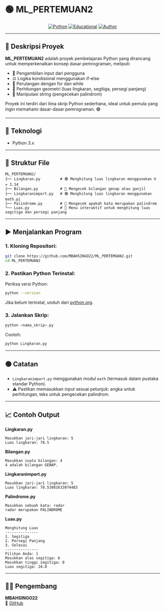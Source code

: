 
# 🟢 ML_PERTEMUAN2

<div align="center">

[![Python](https://img.shields.io/badge/Python-3.x-blue?logo=python)](https://www.python.org/)
[![Educational](https://img.shields.io/badge/Project-Tutorial-informational)]()
[![Author](https://img.shields.io/badge/Author-MBAHSINGO22-blue)](https://github.com/MBAHSINGO22)

</div>

---

## 📖 Deskripsi Proyek

**ML_PERTEMUAN2** adalah proyek pembelajaran Python yang dirancang untuk memperkenalkan konsep dasar pemrograman, meliputi:

- 🔢 Pengambilan input dari pengguna  
- ⚖️ Logika kondisional menggunakan if-else  
- 🔄 Perulangan dengan for dan while  
- 🧮 Perhitungan geometri (luas lingkaran, segitiga, persegi panjang)  
- 📝 Manipulasi string (pengecekan palindrom)

Proyek ini terdiri dari lima skrip Python sederhana, ideal untuk pemula yang ingin memahami dasar-dasar pemrograman. 🟢

---

## 🧠 Teknologi

- Python 3.x

---

## 📂 Struktur File

```
ML_PERTEMUAN2/
├── Lingkaran.py         # 🟢 Menghitung luas lingkaran menggunakan π = 3.14
├── Bilangan.py          # 🔢 Mengecek bilangan genap atau ganjil
├── Lingkaranimport.py   # 🟢 Menghitung luas lingkaran menggunakan math.pi
├── Palindrome.py        # 📝 Mengecek apakah kata merupakan palindrom
└── Luas.py              # 📐 Menu interaktif untuk menghitung luas segitiga dan persegi panjang
```

---

## ▶️ Menjalankan Program

### 1. Kloning Repositori:

```bash
git clone https://github.com/MBAHSINGO22/ML_PERTEMUAN2.git
cd ML_PERTEMUAN2
```

### 2. Pastikan Python Terinstal:

Periksa versi Python:

```bash
python --version
```

Jika belum terinstal, unduh dari [python.org](https://www.python.org/).

### 3. Jalankan Skrip:

```bash
python <nama_skrip>.py
```

Contoh:

```bash
python Lingkaran.py
```

---

## 🟢 Catatan

- `Lingkaranimport.py` menggunakan modul `math` (termasuk dalam pustaka standar Python).
- ⚠️ Pastikan memasukkan input sesuai petunjuk: angka untuk perhitungan, teks untuk pengecekan palindrom.

---

## 📈 Contoh Output

**Lingkaran.py**
```
Masukkan jari-jari lingkaran: 5
Luas lingkaran: 78.5
```

**Bilangan.py**
```
Masukkan suatu bilangan: 4
4 adalah bilangan GENAP.
```

**Lingkaranimport.py**
```
Masukkan jari-jari lingkaran: 5
Luas lingkaran: 78.53981633974483
```

**Palindrome.py**
```
Masukkan sebuah kata: radar
radar merupakan PALINDROME
```

**Luas.py**
```
Menghitung Luas
---------------
1. Segitiga
2. Persegi Panjang
3. Selesai
---------------
Pilihan Anda: 1
Masukkan alas segitiga: 6
Masukkan tinggi segitiga: 8
Luas segitiga: 24.0
```

---

## 👨‍💻 Pengembang

**MBAHSINGO22**  
🔗 [GitHub](https://github.com/MBAHSINGO22)
